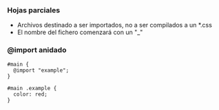 ### Hojas parciales

- Archivos destinado a ser importados, no a ser compilados a un *.css
- El nombre del fichero comenzará con un "_"

### @import anidado

```
#main {
  @import "example";
}
```

```
#main .example {
  color: red;
}
```